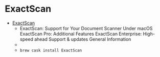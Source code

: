 # ExactScan
- [ExactScan](https://exactscan.com/index.html)
  -  ExactScan: Support for Your Document Scanner Under macOS ExactScan Pro: Additional Features ExactScan Enterprise: High-speed ahead Support & updates General Information
  - 
  - `brew cask install ExactScan`
